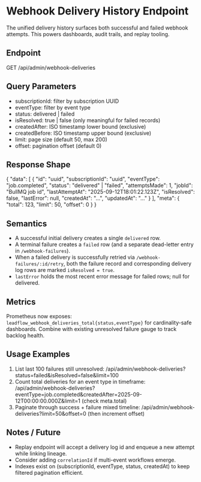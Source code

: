 # Webhook Delivery History Endpoint

The unified delivery history surfaces both successful and failed webhook attempts. This powers dashboards, audit trails, and replay tooling.

## Endpoint
GET /api/admin/webhook-deliveries

## Query Parameters
- subscriptionId: filter by subscription UUID
- eventType: filter by event type
- status: delivered | failed
- isResolved: true | false (only meaningful for failed records)
- createdAfter: ISO timestamp lower bound (exclusive)
- createdBefore: ISO timestamp upper bound (exclusive)
- limit: page size (default 50, max 200)
- offset: pagination offset (default 0)

## Response Shape
{
  "data": [
    {
      "id": "uuid",
      "subscriptionId": "uuid",
      "eventType": "job.completed",
      "status": "delivered" | "failed",
      "attemptsMade": 1,
      "jobId": "BullMQ job id",
      "lastAttemptAt": "2025-09-12T18:01:22.123Z",
      "isResolved": false,
      "lastError": null,
      "createdAt": "...",
      "updatedAt": "..."
    }
  ],
  "meta": { "total": 123, "limit": 50, "offset": 0 }
}

## Semantics
- A successful initial delivery creates a single `delivered` row.
- A terminal failure creates a `failed` row (and a separate dead-letter entry in `/webhook-failures`).
- When a failed delivery is successfully retried via `/webhook-failures/:id/retry`, both the failure record and corresponding delivery log rows are marked `isResolved = true`.
- `lastError` holds the most recent error message for failed rows; null for delivered.

## Metrics
Prometheus now exposes: `leadflow_webhook_deliveries_total{status,eventType}` for cardinality-safe dashboards. Combine with existing unresolved failure gauge to track backlog health.

## Usage Examples
1. List last 100 failures still unresolved:
   /api/admin/webhook-deliveries?status=failed&isResolved=false&limit=100
2. Count total deliveries for an event type in timeframe:
   /api/admin/webhook-deliveries?eventType=job.completed&createdAfter=2025-09-12T00:00:00.000Z&limit=1 (check meta.total)
3. Paginate through success + failure mixed timeline:
   /api/admin/webhook-deliveries?limit=50&offset=0 (then increment offset)

## Notes / Future
- Replay endpoint will accept a delivery log id and enqueue a new attempt while linking lineage.
- Consider adding `correlationId` if multi-event workflows emerge.
- Indexes exist on (subscriptionId, eventType, status, createdAt) to keep filtered pagination efficient.

